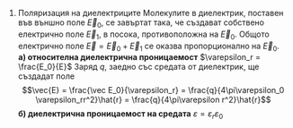 1. Поляризация на диелектриците
	Молекулите в диелектрик, поставен във външно поле $\vec E_0$, се завъртат така, че създават собствено електрично поле $\vec  E_1$, в посока, противоположна на $\vec E_0$. Общото електрично поле $\vec E = \vec E_0 + \vec E_1$ се оказва пропорционално на $\vec E_0$.
	**а) относителна диелектрична проницаемост** $\varepsilon_r = \frac{E_0}{E}$
	Заряд $q$, заедно със средата от диелектрик, ще създадат поле
	$$\vec{E} = \frac{\vec E_0}{\varepsilon_r} = \frac{q}{4\pi\varepsilon_0 \varepsilon_rr^2}\hat{r} = \frac{q}{4\pi\varepsilon r^2}\hat{r}$$
	**б) диелектрична проницаемост на средата** $\varepsilon = \varepsilon_r \varepsilon_0$
	